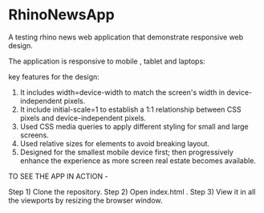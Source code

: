 # RhinoNewsApp
A testing rhino news web application that demonstrate responsive web design.




The application is responsive to mobile , tablet and laptops:



key features for the design:
                                            
  1. It includes width=device-width to match the screen's width in device-independent pixels.
  2. It include initial-scale=1 to establish a 1:1 relationship between CSS pixels and device-independent pixels.
  3. Used CSS media queries to apply different styling for small and large screens.
  4. Used relative sizes for elements to avoid breaking layout.
  5. Designed for the smallest mobile device first; then progressively enhance the experience as more screen real estate becomes available.




TO SEE THE APP IN ACTION -

Step 1) Clone the repository.
Step 2) Open index.html .
Step 3) View it in all the viewports by resizing the browser window.
